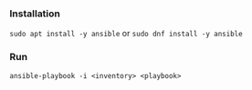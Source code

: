 ### Installation
`sudo apt install -y ansible`
or `sudo dnf install -y ansible`

### Run
`ansible-playbook -i <inventory> <playbook>`